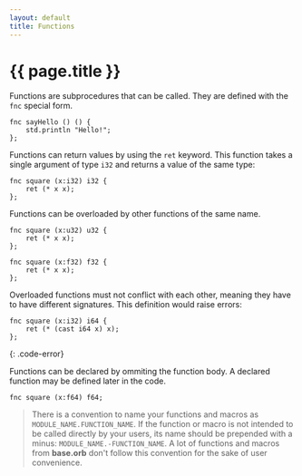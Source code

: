```yaml
---
layout: default
title: Functions
---
```

# {{ page.title }}

Functions are subprocedures that can be called. They are defined with the `fnc` special form.

```
fnc sayHello () () {
    std.println "Hello!";
};
```

Functions can return values by using the `ret` keyword. This function takes a single argument of type `i32` and returns a value of the same type:

```
fnc square (x:i32) i32 {
    ret (* x x);
};
```

Functions can be overloaded by other functions of the same name.

```
fnc square (x:u32) u32 {
    ret (* x x);
};

fnc square (x:f32) f32 {
    ret (* x x);
};
```

Overloaded functions must not conflict with each other, meaning they have to have different signatures. This definition would raise errors:

```
fnc square (x:i32) i64 {
    ret (* (cast i64 x) x);
};
```
{: .code-error}

Functions can be declared by ommiting the function body. A declared function may be defined later in the code.

```
fnc square (x:f64) f64;
```

> There is a convention to name your functions and macros as `MODULE_NAME.FUNCTION_NAME`. If the function or macro is not intended to be called directly by your users, its name should be prepended with a minus: `MODULE_NAME.-FUNCTION_NAME`. A lot of functions and macros from **base.orb** don't follow this convention for the sake of user convenience.